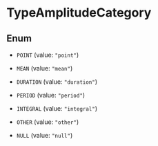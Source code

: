 

# TypeAmplitudeCategory

## Enum


* `POINT` (value: `"point"`)

* `MEAN` (value: `"mean"`)

* `DURATION` (value: `"duration"`)

* `PERIOD` (value: `"period"`)

* `INTEGRAL` (value: `"integral"`)

* `OTHER` (value: `"other"`)

* `NULL` (value: `"null"`)



